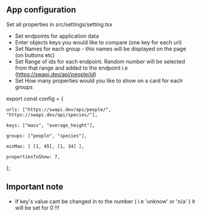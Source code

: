## App configuration

Set all properties in src/settings/setting.tsx

-   Set endpoints for application data
-   Enter objects keys you would like to compare (one key for each url)
-   Set Names for each group - this names will be displayed on the page (on buttons etc)
-   Set Range of ids for each endpoint. Random number will be selected from that range and added to the endpoint i.e (https://swapi.dev/api/people/id)
-   Set How many properties would you like to show on a card for each groups

export const config = {

    urls: ["https://swapi.dev/api/people/", "https://swapi.dev/api/species/"],

    keys: ["mass", "average_height"],

    groups: ["people", "species"],

    minMax: [ [1, 45], [1, 34] ],

    propertiesToShow: 7,

};

## Important note

-   If key's value cant be changed in to the number ( i.e 'unknow' or 'n/a' ) it will be set for 0 !!!
